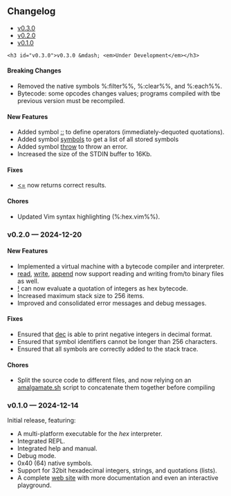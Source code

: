 <article>
    <h2>Changelog</h2>
    <ul>
<li><a href="#v0.3.0">v0.3.0</a></li>
<li><a href="#v0.2.0">v0.2.0</a></li>
<li><a href="#v0.1.0">v0.1.0</a></li>
</ul>

    <h3 id="v0.3.0">v0.3.0 &mdash; <em>Under Development</em></h3>

<h4>Breaking Changes</h4>
<ul>
    <li>Removed the native symbols %:filter%%, %:clear%%, and %:each%%.</li>
    <li>Bytecode: some opcodes changes values; programs compiled with tbe previous version must be recompiled.</li>
</ul>

<h4>New Features</h4>
<ul>
    <li>Added symbol <a href="https://hex.2c.fyi/spec#operator-symbol">::</a> to define operators (immediately-dequoted quotations).</li>
    <li>Added symbol <a href="https://hex.2c.fyi/spec#symbols-symbol">symbols</a> to get a list of all stored symbols</li>
    <li>Added symbol <a href="https://hex.2c.fyi/spec#throw-symbol">throw</a> to throw an error.</li>
    <li>Increased the size of the STDIN buffer to 16Kb.</li>
</ul>

<h4>Fixes</h4>
<ul>
    <li><a href="https://hex.2c.fyi/spec#lessthanequal-symbol"><=</a> now returns correct results.</li>
</ul>

<h4>Chores</h4>
<ul>
    <li>Updated Vim syntax highlighting (%:hex.vim%%).</li>
</ul>
<h3 id="v0.2.0">v0.2.0 &mdash; 2024-12-20</h3>

<h4>New Features</h4>
<ul>
    <li>Implemented a virtual machine with a bytecode compiler and interpreter.</li>
    <li><a href="https://hex.2c.fyi/spec#read-symbol">read</a>, <a href="https://hex.2c.fyi/spec#write-symbol">write</a>, <a href="https://hex.2c.fyi/spec#append-symbol">append</a> now support reading and writing from/to binary files as well.</li>
    <li><a href="https://hex.2c.fyi/spec#eval-symbol">!</a> can now evaluate a quotation of integers as hex bytecode.</li>
    <li>Increased maximum stack size to 256 items.</li>
    <li>Improved and consolidated error messages and debug messages.</li>
</ul>

<h4>Fixes</h4>
<ul>
    <li>Ensured that <a href="https://hex.2c.fyi/spec#dec-symbol">dec</a> is able to print negative integers in decimal format.</li>
    <li>Ensured that symbol identifiers cannot be longer than 256 characters.</li>
    <li>Ensured that all symbols are correctly added to the stack trace.</li>
</ul>

<h4>Chores</h4>
<ul>
    <li>Split the source code to different files, and now relying on an <a
            href="https://github.com/h3rald/hex/blob/master/scripts/amalgamate.sh">amalgamate.sh</a> script to
        concatenate them together before compiling</li>
</ul>
<h3 id="#v0.1.0">v0.1.0 &mdash; 2024-12-14</h3>

<p>Initial release, featuring:</p>
<ul>
    <li>A multi-platform executable for the <em>hex</em> interpreter.</li>
    <li>Integrated REPL.</li>
    <li>Integrated help and manual.</li>
    <li>Debug mode.</li>
    <li>0x40 (64) native symbols.</li>
    <li>Support for 32bit hexadecimal integers, strings, and quotations (lists).</li>
    <li>A complete <a href="https://hex.2c.fyi">web site</a> with more documentation and even an interactive playground.
    </li>
</ul>

</article>

